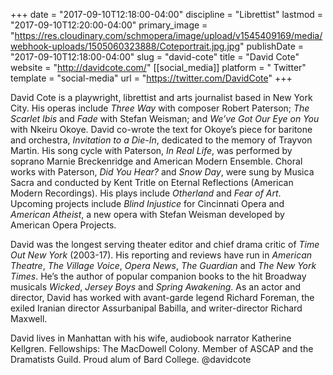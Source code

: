 +++
date = "2017-09-10T12:18:00-04:00"
discipline = "Librettist"
lastmod = "2017-09-10T12:20:00-04:00"
primary_image = "https://res.cloudinary.com/schmopera/image/upload/v1545409169/media/webhook-uploads/1505060323888/Coteportrait.jpg.jpg"
publishDate = "2017-09-10T12:18:00-04:00"
slug = "david-cote"
title = "David Cote"
website = "http://davidcote.com/"
[[social_media]]
platform = " Twitter"
template = "social-media"
url = "https://twitter.com/DavidCote"
+++

David Cote is a playwright, librettist and arts journalist based in New York City. His operas include *Three Way* with composer Robert Paterson; *The Scarlet Ibis* and *Fade* with Stefan Weisman; and *We’ve Got Our Eye on You* with Nkeiru Okoye. David co-wrote the text for Okoye’s piece for baritone and orchestra, *Invitation to a Die-In*, dedicated to the memory of Trayvon Martin. His song cycle with Paterson, *In Real Life*, was performed by soprano Marnie Breckenridge and American Modern Ensemble. Choral works with Paterson, *Did You Hear?* and *Snow Day*, were sung by Musica Sacra and conducted by Kent Tritle on Eternal Reflections (American Modern Recordings). His plays include *Otherland* and *Fear of Art*. Upcoming projects include *Blind Injustice* for Cincinnati Opera and *American Atheist*, a new opera with Stefan Weisman developed by American Opera Projects.
 
David was the longest serving theater editor and chief drama critic of *Time Out New York* (2003-17). His reporting and reviews have run in *American Theatre*, *The Village Voice*, *Opera News*, *The Guardian* and *The New York Times*. He’s the author of popular companion books to the hit Broadway musicals *Wicked*, *Jersey Boys* and *Spring Awakening*. As an actor and director, David has worked with avant-garde legend Richard Foreman, the exiled Iranian director Assurbanipal Babilla, and writer-director Richard Maxwell.
 
David lives in Manhattan with his wife, audiobook narrator Katherine Kellgren. Fellowships: The MacDowell Colony. Member of ASCAP and the Dramatists Guild. Proud alum of Bard College. @davidcote
